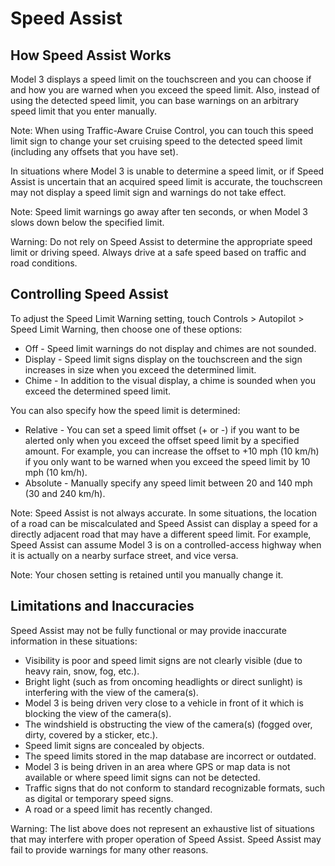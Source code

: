 # Speed Assist

## How Speed Assist Works

Model 3 displays a speed limit on the touchscreen and you can choose if and how you are warned when you exceed the speed limit. Also, instead of using the detected speed limit, you can base warnings on an arbitrary speed limit that you enter manually.

Note: When using Traffic-Aware Cruise Control, you can touch this speed limit sign to change your set cruising speed to the detected speed limit (including any offsets that you have set).

In situations where Model 3 is unable to determine a speed limit, or if Speed Assist is uncertain that an acquired speed limit is accurate, the touchscreen may not display a speed limit sign and warnings do not take effect.

Note: Speed limit warnings go away after ten seconds, or when Model 3 slows down below the specified limit.

Warning: Do not rely on Speed Assist to determine the appropriate speed limit or driving speed. Always drive at a safe speed based on traffic and road conditions.


## Controlling Speed Assist

To adjust the Speed Limit Warning setting, touch Controls > Autopilot > Speed Limit Warning, then choose one of these options:
- Off - Speed limit warnings do not display and chimes are not sounded.
- Display - Speed limit signs display on the touchscreen and the sign increases in size when you exceed the determined limit.
- Chime - In addition to the visual display, a chime is sounded when you exceed the determined speed limit.

You can also specify how the speed limit is determined:
- Relative - You can set a speed limit offset (+ or -) if you want to be alerted only when you exceed the offset speed limit by a specified amount. For example, you can increase the offset to +10 mph (10 km/h) if you only want to be warned when you exceed the speed limit by 10 mph (10 km/h).
- Absolute - Manually specify any speed limit between 20 and 140 mph (30 and 240 km/h).

Note: Speed Assist is not always accurate. In some situations, the location of a road can be miscalculated and Speed Assist can display a speed for a directly adjacent road that may have a different speed limit. For example, Speed Assist can assume Model 3 is on a controlled-access highway when it is actually on a nearby surface street, and vice versa.

Note: Your chosen setting is retained until you manually change it.


## Limitations and Inaccuracies

Speed Assist may not be fully functional or may provide inaccurate information in these situations:
- Visibility is poor and speed limit signs are not clearly visible (due to heavy rain, snow, fog, etc.).
- Bright light (such as from oncoming headlights or direct sunlight) is interfering with the view of the camera(s).
- Model 3 is being driven very close to a vehicle in front of it which is blocking the view of the camera(s).
- The windshield is obstructing the view of the camera(s) (fogged over, dirty, covered by a sticker, etc.).
- Speed limit signs are concealed by objects.
- The speed limits stored in the map database are incorrect or outdated.
- Model 3 is being driven in an area where GPS or map data is not available or where speed limit signs can not be detected.
- Traffic signs that do not conform to standard recognizable formats, such as digital or temporary speed signs.
- A road or a speed limit has recently changed.

Warning: The list above does not represent an exhaustive list of situations that may interfere with proper operation of Speed Assist. Speed Assist may fail to provide warnings for many other reasons.